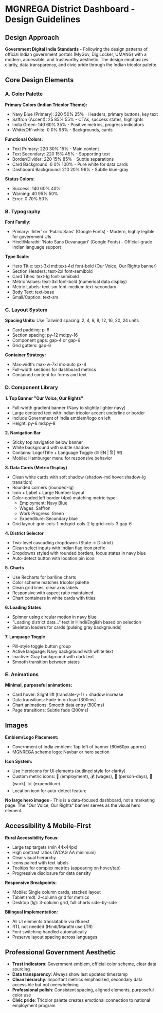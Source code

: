 # MGNREGA District Dashboard - Design Guidelines

## Design Approach
**Government Digital India Standards** - Following the design patterns of official Indian government portals (MyGov, DigiLocker, UMANG) with a modern, accessible, and trustworthy aesthetic. The design emphasizes clarity, data transparency, and civic pride through the Indian tricolor palette.

## Core Design Elements

### A. Color Palette

**Primary Colors (Indian Tricolor Theme):**
- Navy Blue (Primary): 220 50% 25% - Headers, primary buttons, key text
- Saffron (Accent): 25 85% 55% - CTAs, success states, highlights
- India Green: 140 60% 35% - Positive metrics, progress indicators
- White/Off-white: 0 0% 98% - Backgrounds, cards

**Functional Colors:**
- Text Primary: 220 30% 15% - Main content
- Text Secondary: 220 15% 45% - Supporting text
- Border/Divider: 220 15% 85% - Subtle separations
- Card Background: 0 0% 100% - Pure white for data cards
- Dashboard Background: 210 20% 96% - Subtle blue-gray

**Status Colors:**
- Success: 140 60% 40%
- Warning: 40 95% 50%
- Error: 0 70% 50%

### B. Typography

**Font Family:**
- Primary: 'Inter' or 'Public Sans' (Google Fonts) - Modern, highly legible for government UIs
- Hindi/Marathi: 'Noto Sans Devanagari' (Google Fonts) - Official-grade Indian language support

**Type Scale:**
- Hero Title: text-3xl md:text-4xl font-bold (Our Voice, Our Rights banner)
- Section Headers: text-2xl font-semibold
- Card Titles: text-lg font-semibold
- Metric Values: text-3xl font-bold (numerical data display)
- Metric Labels: text-sm font-medium text-secondary
- Body Text: text-base
- Small/Caption: text-sm

### C. Layout System

**Spacing Units:** Use Tailwind spacing: 2, 4, 6, 8, 12, 16, 20, 24 units
- Card padding: p-6
- Section spacing: py-12 md:py-16
- Component gaps: gap-4 or gap-6
- Grid gutters: gap-6

**Container Strategy:**
- Max-width: max-w-7xl mx-auto px-4
- Full-width sections for dashboard metrics
- Contained content for forms and text

### D. Component Library

**1. Top Banner "Our Voice, Our Rights"**
- Full-width gradient banner (Navy to slightly lighter navy)
- Large centered text with Indian tricolor accent underline or border
- Include Government of India emblem/logo on left
- Height: py-6 md:py-8

**2. Navigation Bar**
- Sticky top navigation below banner
- White background with subtle shadow
- Contains: Logo/Title + Language Toggle (🌐 EN | हि | मर)
- Mobile: Hamburger menu for responsive behavior

**3. Data Cards (Metric Display)**
- Clean white cards with soft shadow (shadow-md hover:shadow-lg transition)
- Rounded corners (rounded-lg)
- Icon + Label + Large Number layout
- Color-coded left border (4px) matching metric type:
  - Employment: Navy Blue
  - Wages: Saffron
  - Work Progress: Green
  - Expenditure: Secondary blue
- Grid layout: grid-cols-1 md:grid-cols-2 lg:grid-cols-3 gap-6

**4. District Selector**
- Two-level cascading dropdowns (State → District)
- Clean select inputs with Indian flag icon prefix
- Dropdowns styled with rounded borders, focus states in navy blue
- Auto-detect button with location pin icon

**5. Charts**
- Use Recharts for bar/line charts
- Color scheme matches tricolor palette
- Clean grid lines, clear axis labels
- Responsive with aspect ratio maintained
- Chart containers in white cards with titles

**6. Loading States**
- Spinner using circular motion in navy blue
- "Loading district data..." text in Hindi/English based on selection
- Skeleton loaders for cards (pulsing gray backgrounds)

**7. Language Toggle**
- Pill-style toggle button group
- Active language: Navy background with white text
- Inactive: Gray background with dark text
- Smooth transition between states

### E. Animations

**Minimal, purposeful animations:**
- Card hover: Slight lift (translate-y-1) + shadow increase
- Data transitions: Fade-in on load (300ms)
- Chart animations: Smooth data entry (500ms)
- Page transitions: Subtle fade (200ms)

## Images

**Emblem/Logo Placement:**
- Government of India emblem: Top left of banner (60x60px approx)
- MGNREGA scheme logo: Navbar or hero section

**Icon System:**
- Use Heroicons for UI elements (outlined style for clarity)
- Custom metric icons: 👷 (employment), 💰 (wages), 📅 (person-days), 🧱 (work), 📊 (expenditure)
- Location icon for auto-detect feature

**No large hero images** - This is a data-focused dashboard, not a marketing page. The "Our Voice, Our Rights" banner serves as the visual hero element.

## Accessibility & Mobile-First

**Rural Accessibility Focus:**
- Large tap targets (min 44x44px)
- High contrast ratios (WCAG AA minimum)
- Clear visual hierarchy
- Icons paired with text labels
- Tooltips for complex metrics (appearing on hover/tap)
- Progressive disclosure for data density

**Responsive Breakpoints:**
- Mobile: Single column cards, stacked layout
- Tablet (md): 2-column grid for metrics
- Desktop (lg): 3-column grid, full charts side-by-side

**Bilingual Implementation:**
- All UI elements translatable via i18next
- RTL not needed (Hindi/Marathi use LTR)
- Font switching handled automatically
- Preserve layout spacing across languages

## Professional Government Aesthetic

- **Trust indicators**: Government emblem, official color scheme, clear data sourcing
- **Data transparency**: Always show last updated timestamp
- **Clean hierarchy**: Important metrics emphasized, secondary data accessible but not overwhelming  
- **Professional polish**: Consistent spacing, aligned elements, purposeful color use
- **Civic pride**: Tricolor palette creates emotional connection to national employment program